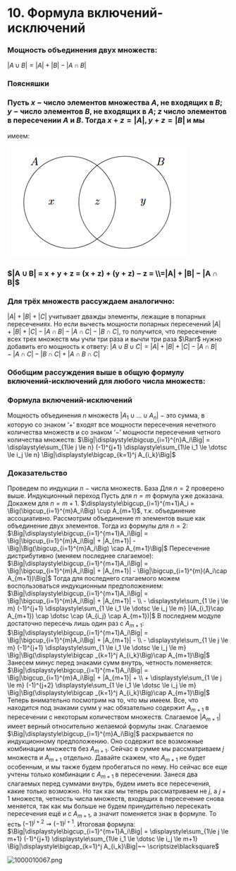 # 10. Формула включений-исключений

### Мощность объединения двух множеств:
$|A \cup B| = |A| + |B| - |A \cap B|$

### Поясняшки

### Пусть $x~-$ число элементов множества $A$, не входящих в $B$; $y~-$ число элементов $B$, не входящих в $A$; $z$   число элементов в пересечении $A$ и $B$. Тогда $x + z = |A|, y + z = |B|$ и мы
имеем:

![Untitled](sem1/notes/discreate_exam/10/Untitled.png)

### $|A ∪ B| = x + y + z = (x + z) + (y + z) − z = \\=|A| + |B| − |A ∩ B|$

### Для трёх множеств рассуждаем аналогично: 
$|A| + |B| + |C|$  учитывает дважды элементы, лежащие в попарных пересечениях. Но если вычесть мощности попарных пересечений 
$|A|+|B|+|C|−|A∩B|−|A∩C|−|B∩C|$, 
то получится, что пересечение всех трех множеств мы учли три раза и вычли три раза $\Rarr$ нужно добавить его мощность к ответу:
$|A ∪ B ∪ C| = |A| + |B| + |C| − |A ∩ B| − |A ∩ C| − |B ∩ C| + |A ∩ B ∩ C|$

### Обобщим рассуждения выше в общую формулу включений-исключений для любого числа множеств:

### Формула включений-исключений
Мощность объединения $n$ множеств $|A_1∪\dotsc ∪A_n|~−$ это сумма, в которую со знаком ‘$+$’ входят все мощности пересечения нечетного количества множеств и со знаком ‘$−$’ мощности пересечения четного количества множеств:
$\Big|\displaystyle\bigcup_{i=1}^{n}A_i\Big| = \displaystyle\sum_{1\le j \le n} (-1)^{j+1} 
\displaystyle\sum_{1\le i_1 \le \dotsc \le i_j \le n} \Big|\displaystyle\bigcap_{k=1}^j A_{i_k}\Big|$

### Доказательство
Проведем по индукции $n~-$ числа множеств.
База
Для $n = 2$ проверено выше.
Индукционный переход
Пусть для $n=m$ формула уже доказана. Докажем для $n = m+1$.
$\displaystyle\bigcup_{i=1}^{m+1}A_i = \Big(\bigcup_{i=1}^{m}A_i\Big) \cup A_{m+1}$, т.к. объединение ассоциативно.
Рассмотрим объединение $m$ элементов выше как объединение двух элементов. Тогда из формулы для $n = 2$:
$\Big|\displaystyle\bigcup_{i=1}^{m+1}A_i\Big| = \Big|\bigcup_{i=1}^{m}A_i\Big| + |A_{m+1}| - \Big|\Big(\bigcup_{i=1}^{m}A_i\Big) \cap A_{m+1}\Big|$
Пересечение дистрибутивно (меняем последнее слагаемое):
$\Big|\displaystyle\bigcup_{i=1}^{m+1}A_i\Big| = \Big|\bigcup_{i=1}^{m}A_i\Big| + |A_{m+1}| - \Big|\bigcup_{i=1}^{m}(A_i\cap A_{m+1})\Big|$
Тогда для последнего слагаемого можем воспользоваться индукционным предположением:
$\Big|\displaystyle\bigcup_{i=1}^{m+1}A_i\Big| = \Big|\bigcup_{i=1}^{m}A_i\Big| + |A_{m+1}| - \\ - \displaystyle\sum_{1 \le j \le m} (-1)^{j+1} \displaystyle\sum_{1 \le i_1 \le \dotsc \le i_j \le m} |(A_{i_1}\cap A_{m+1}) \cap \dotsc \cap (A_{i_j} \cap A_{m+1})|$
В последнем модуле достаточно пересечь лишь один раз с $A_{m+1}$:
$\Big|\displaystyle\bigcup_{i=1}^{m+1}A_i\Big| = \Big|\bigcup_{i=1}^{m}A_i\Big| + |A_{m+1}| - \\ - \displaystyle\sum_{1 \le j \le m} (-1)^{j+1} \displaystyle\sum_{1 \le i_1 \le \dotsc \le i_j \le m} \Big|\Big(\displaystyle\bigcap _{k=1}^j A_{i_k}\Big)\cap A_{m+1}\Big|$
Занесем минус перед знаками сумм внутрь, четность поменяется:
$\Big|\displaystyle\bigcup_{i=1}^{m+1}A_i\Big| = \Big|\bigcup_{i=1}^{m}A_i\Big| + |A_{m+1}| + \\ + \displaystyle\sum_{1 \le j \le m} (-1)^{j+2} \displaystyle\sum_{1 \le i_1 \le \dotsc \le i_j \le m} \Big|\Big(\displaystyle\bigcap _{k=1}^j A_{i_k}\Big)\cap A_{m+1}\Big|$
Теперь внимательно посмотрим на то, что мы имеем. 
Все, что находится под знаками сумм у нас обязательно содержит $A_{m+1}$ в пересечении с некоторым количеством множеств. 
Слагаемое $|A_{m+1}|$ имеет верный относительно желаемой формулы знак. Слагаемое $\Big|\displaystyle\bigcup_{i=1}^{m}A_i\Big|$  раскрывается по индукционному предположению. Оно содержит все возможные комбинации множеств без $A_{m+1}$. 
Сейчас в сумме мы рассматриваем $j$ множеств и $A_{m+1}$ отдельно. Давайте скажем, что $A_{m+1}$ не будет особенным, и мы также будем пробегаться по нему. Но сейчас все еще учтены только комбинации с $A_{m+1}$ в пересечении. Занеся два слагаемых перед суммами внутрь, будем иметь все пересечения, какие только возможно. Но так как мы теперь рассматриваем не $j$, а $j+1$ множеств, четность числа множеств, входящих в пересечение снова меняется, так как мы больше не будем принудительно пересекать пересечения ещё и с $A_{m+1}$, а значит поменяется знак в формуле. То есть $(-1)^{j+2} \rightsquigarrow (-1)^{j+1}$.
Итоговая формула:
$\Big|\displaystyle\bigcup_{i=1}^{m+1}A_i\Big| 
 = \displaystyle\sum_{1\le j \le m+1} (-1)^{j+1} 
\displaystyle\sum_{1\le i_1 \le \dotsc \le i_j \le m+1} \Big|\displaystyle\bigcap_{k=1}^j A_{i_k}\Big|~~ \scriptsize\blacksquare$

![1000010067.png](1000010067.png)